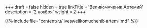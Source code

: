 +++
draft = false
hidden = true
linkTitle = 'Великомученик Артемий'
description = '2 ноября'
weight = 2
+++

{{% include file="content/ru/lives/velikomuchenik-artemii.md" %}}

